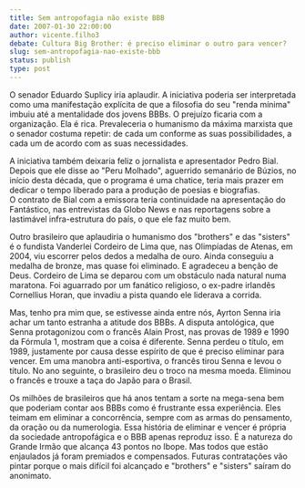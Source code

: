 ```yaml
---
title: Sem antropofagia não existe BBB
date: 2007-01-30 22:00:00
author: vicente.filho3
debate: Cultura Big Brother: é preciso eliminar o outro para vencer?
slug: sem-antropofagia-nao-existe-bbb
status: publish 
type: post
---
```


  
O senador Eduardo Suplicy iria aplaudir. A iniciativa poderia ser interpretada como uma manifestação explícita de que a filosofia do seu "renda mínima" imbuiu até a mentalidade dos jovens BBBs. O prejuízo ficaria com a organização. Ela é rica. Prevaleceria o humanismo da máxima marxista que o senador costuma repetir: de cada um conforme as suas possibilidades, a cada um de acordo com as suas necessidades.  
  
A iniciativa também deixaria feliz o jornalista e apresentador Pedro Bial. Depois que ele disse ao "Peru Molhado", aguerrido semanário de Búzios, no início desta década, que o programa é uma chatice, teria mais prazer em dedicar o tempo liberado para a produção de poesias e biografias. O contrato de Bial com a emissora teria continuidade na apresentação do Fantástico, nas entrevistas da Globo News e nas reportagens sobre a lastimável infra-estrutura do país, o que ele faz muito bem.  
  
Outro brasileiro que aplaudiria o humanismo dos "brothers" e das "sisters" é o fundista Vanderlei Cordeiro de Lima que, nas Olimpíadas de Atenas, em 2004, viu escorrer pelos dedos a medalha de ouro. Ainda conseguiu a medalha de bronze, mas quase foi eliminado. E agradeceu a benção de Deus. Cordeiro de Lima se deparou com um obstáculo nada natural numa maratona. Foi aguarrado por um fanático religioso, o ex-padre irlandês Cornellius Horan, que invadiu a pista quando ele liderava a corrida.  
  
Mas, tenho pra mim que, se estivesse ainda entre nós, Ayrton Senna iria achar um tanto estranha a atitude dos BBBs. A disputa antológica, que Senna protagonizou com o francês Alain Prost, nas provas de 1989 e 1990 da Fórmula 1, mostram que a coisa é diferente. Senna perdeu o título, em 1989, justamente por causa desse espírito de que é preciso eliminar para vencer. Em uma manobra anti-esportiva, o francês tirou Senna e levou o título. No ano seguinte, o brasileiro deu o troco na mesma moeda. Eliminou o francês e trouxe a taça do Japão para o Brasil.  
  
Os milhões de brasileiros que há anos tentam a sorte na mega-sena bem que poderiam contar aos BBBs como é frustrante essa experiência. Eles teimam em eliminar a concorrência, sempre com as armas do pensamento, da oração ou da numerologia. Essa história de eliminar e vencer é própria da sociedade antropofágica e o BBB apenas reproduz isso. É a natureza do Grande Irmão que alcança 43 pontos no Ibope. Mas todos que estão enjaulados já foram premiados e compensados. Futuras contratações vão pintar porque o mais difícil foi alcançado e "brothers" e "sisters" saíram do anonimato.
